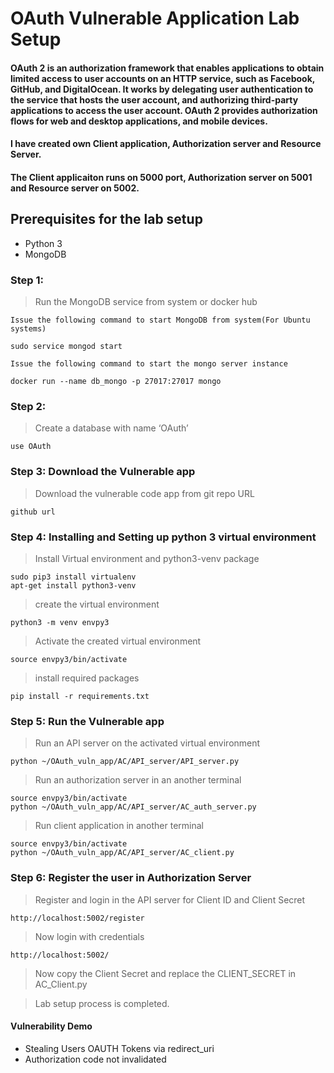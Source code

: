 # OAuth Vulnerable Application Lab Setup

#### OAuth 2 is an authorization framework that enables applications to obtain limited access to user accounts on an HTTP service, such as Facebook, GitHub, and DigitalOcean. It works by delegating user authentication to the service that hosts the user account, and authorizing third-party applications to access the user account. OAuth 2 provides authorization flows for web and desktop applications, and mobile devices.

#### I have created own Client application, Authorization server and Resource Server. 

#### The Client applicaiton runs on 5000 port,  Authorization server on 5001 and Resource server on 5002.
#### 

## Prerequisites for the lab setup
* Python 3
* MongoDB

### Step 1: 
> Run the MongoDB service from system or docker hub

`Issue the following command to start MongoDB from system(For Ubuntu systems)`


```
sudo service mongod start 
```

`Issue the following command to start the mongo server instance`

```
docker run --name db_mongo -p 27017:27017 mongo
````
### Step 2:
>Create a database with name ‘OAuth’ 

```
use OAuth
```

### Step 3: Download the Vulnerable app 
> Download the vulnerable code app from git repo URL

```
github url
```

### Step 4: Installing and Setting up python 3 virtual environment

>Install Virtual environment and python3-venv package
```
sudo pip3 install virtualenv
apt-get install python3-venv
```
>create the virtual environment

```
python3 -m venv envpy3 
```

>Activate the created virtual environment

```
source envpy3/bin/activate 
```
> install required packages
```
pip install -r requirements.txt
```
### Step 5: Run the Vulnerable app
>Run an API server on the activated virtual environment
```
python ~/OAuth_vuln_app/AC/API_server/API_server.py
```
>Run an authorization server in an another terminal
```
source envpy3/bin/activate
python ~/OAuth_vuln_app/AC/API_server/AC_auth_server.py
```

>Run client application in another terminal
```
source envpy3/bin/activate
python ~/OAuth_vuln_app/AC/API_server/AC_client.py
```
### Step 6: Register the user in Authorization Server 
> Register and login in the API server for Client ID and Client Secret 

```
http://localhost:5002/register
```
>Now login with credentials
```
http://localhost:5002/
```
>Now copy the Client Secret and replace the CLIENT_SECRET in AC_Client.py

> Lab setup process is completed. 

#### Vulnerability Demo 

* Stealing Users OAUTH Tokens via redirect_uri
* Authorization code not invalidated
